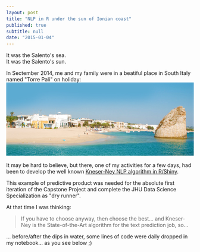 ```yaml
---
layout: post
title: "NLP in R under the sun of Ionian coast"
published: true
subtitle: null
date: "2015-01-04"
---
```


It was the Salento's sea.  
It was the Salento's sun.  

In Sectember 2014, me and my family were in a beatiful place in South Italy named "Torre Pali" on holiday:
![alt text](../img/Torre-Pali.jpg "Torre Pali")


It may be hard to believe, but there, one of my activities for a few days, had been to develop the well known [Kneser-Ney NLP algorithm in R/Shiny](https://gianfranco-campana.shinyapps.io/ShinyNLP/).

This example of predictive product was needed for the absolute first iteration of the Capstone Project and complete the JHU Data Science Specialization as "dry runner".

At that time I was thinking:  

> If you have to choose anyway, then choose the best... and Kneser-Ney is the State-of-the-Art algorithm for the text prediction job, so... 

... before/after the dips in water, some lines of code were daily dropped in my notebook... as you see below ;)




